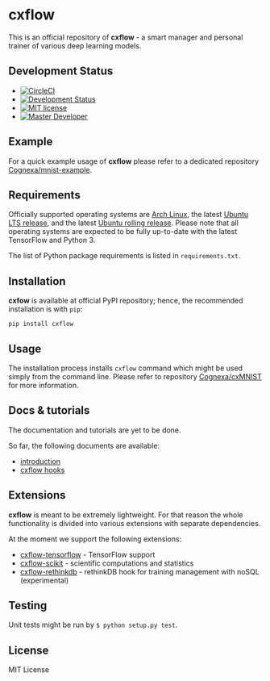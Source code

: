 # cxflow

This is an official repository of **cxflow** - a smart manager and personal trainer of various deep learning models.

## Development Status

- [![CircleCI](https://circleci.com/gh/Cognexa/cxflow/tree/master.svg?style=shield)](https://circleci.com/gh/Cognexa/cxflow/tree/master)
- [![Development Status](https://img.shields.io/badge/status-CX%20Regular-brightgreen.svg?style=flat)]()
- [![MIT license](https://img.shields.io/badge/license-MIT-blue.svg?style=flat)]()
- [![Master Developer](https://img.shields.io/badge/master-Petr%20Bělohlávek-lightgrey.svg?style=flat)]()

## Example
For a quick example usage of **cxflow** please refer to a dedicated repository [Cognexa/mnist-example](https://github.com/Cognexa/cxMNIST).

## Requirements
Officially supported operating systems are [Arch Linux](https://www.archlinux.org), the latest
[Ubuntu LTS release](http://releases.ubuntu.com/), and the latest [Ubuntu rolling release](http://releases.ubuntu.com/).
Please note that all operating systems are expected to be fully up-to-date with the latest TensorFlow and Python 3.

The list of Python package requirements is listed in `requirements.txt`.

## Installation
**cxfow** is available at official PyPI repository; hence, the recommended installation is with `pip`:
```
pip install cxflow
```

## Usage
The installation process installs `cxflow` command which might be used simply from the command line.
Please refer to repository [Cognexa/cxMNIST](https://github.com/Cognexa/cxMNIST) for more information.

## Docs & tutorials
The documentation and tutorials are yet to be done.

So far, the following documents are available:
- [introduction](tutorial)
- [cxflow hooks](cxflow/hooks/README.md)

## Extensions
**cxflow** is meant to be extremely lightweight.
For that reason the whole functionality is divided into various extensions with separate dependencies.

At the moment we support the following extensions:

- [cxflow-tensorflow](https://github.com/Cognexa/cxflow-tensorflow) - TensorFlow support
- [cxflow-scikit](https://github.com/Cognexa/cxflow-scikit) - scientific computations and statistics
- [cxflow-rethinkdb](https://github.com/Cognexa/cxflow-rethinkdb) - rethinkDB hook for training management with noSQL (experimental)

## Testing
Unit tests might be run by `$ python setup.py test`.

## License
MIT License

